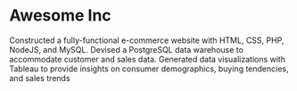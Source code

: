 # Awesome Inc

Constructed a fully-functional e-commerce website with HTML, CSS, PHP, NodeJS, and MySQL. Devised a PostgreSQL data warehouse to accommodate customer and sales data. Generated data visualizations with Tableau to provide insights on consumer demographics, buying tendencies, and sales trends
